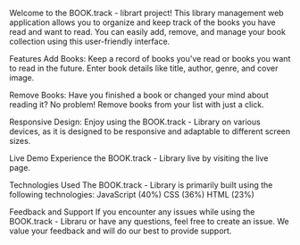 Welcome to the BOOK.track - librart project! This library management web application allows you to organize and keep track of the books you have read and want to read. You can easily add, remove, and manage your book collection using this user-friendly interface.

Features
Add Books: Keep a record of books you've read or books you want to read in the future. Enter book details like title, author, genre, and cover image.

Remove Books: Have you finished a book or changed your mind about reading it? No problem! Remove books from your list with just a click.

Responsive Design: Enjoy using the BOOK.track - Library on various devices, as it is designed to be responsive and adaptable to different screen sizes.

Live Demo
Experience the BOOK.track - Library live by visiting the live page.

Technologies Used
The BOOK.track - Library is primarily built using the following technologies:
JavaScript (40%)
CSS (36%)
HTML (23%)

Feedback and Support
If you encounter any issues while using the BOOK.track - Libraru or have any questions, feel free to create an issue. We value your feedback and will do our best to provide support.
